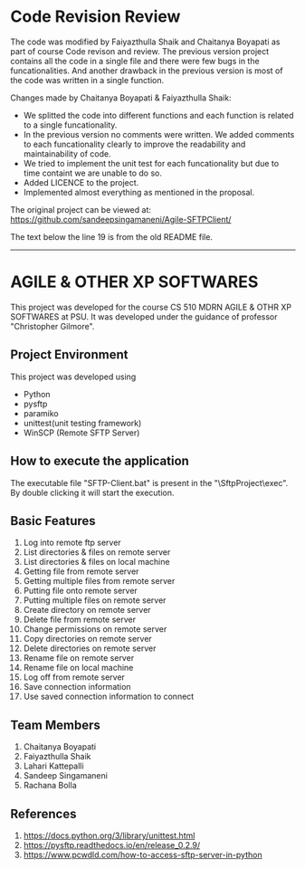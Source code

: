 # Code Revision Review

The code was modified by Faiyazthulla Shaik and Chaitanya Boyapati as part of course Code revison and review.
The previous version project contains all the code in a single file and there were few bugs in the funcationalities.
And another drawback in the previous version is most of the code was written in a single function.

Changes made by Chaitanya Boyapati & Faiyazthulla Shaik:

- We splitted the code into different functions and each function is related to a single funcationality.
- In the previous version no comments were written. We added comments to each funcationality clearly to improve the readability and maintainability of code.
- We tried to implement the unit test for each funcationality but due to time containt we are unable to do so.
- Added LICENCE to the project.
- Implemented almost everything as mentioned in the proposal.

The original project can be viewed at: https://github.com/sandeepsingamaneni/Agile-SFTPClient/

The text below the line 19 is from the old README file.

---

# AGILE & OTHER XP SOFTWARES

This project was developed for the course CS 510 MDRN AGILE & OTHR XP SOFTWARES at PSU. It was developed under the guidance of professor "Christopher Gilmore".

## Project Environment

This project was developed using

- Python
- pysftp
- paramiko
- unittest(unit testing framework)
- WinSCP (Remote SFTP Server)

## How to execute the application

The executable file "SFTP-Client.bat" is present in the "\SftpProject\exec". By double clicking it will start the execution.

## Basic Features

1.  Log into remote ftp server
2.  List directories & files on remote server
3.  List directories & files on local machine
4.  Getting file from remote server
5.  Getting multiple files from remote server
6.  Putting file onto remote server
7.  Putting multiple files on remote server
8.  Create directory on remote server
9.  Delete file from remote server
10. Change permissions on remote server
11. Copy directories on remote server
12. Delete directories on remote server
13. Rename file on remote server
14. Rename file on local machine
15. Log off from remote server
16. Save connection information
17. Use saved connection information to connect

## Team Members

1.  Chaitanya Boyapati
2.  Faiyazthulla Shaik
3.  Lahari Kattepalli
4.  Sandeep Singamaneni
5.  Rachana Bolla

## References

1.  https://docs.python.org/3/library/unittest.html
2.  https://pysftp.readthedocs.io/en/release_0.2.9/
3.  https://www.pcwdld.com/how-to-access-sftp-server-in-python
